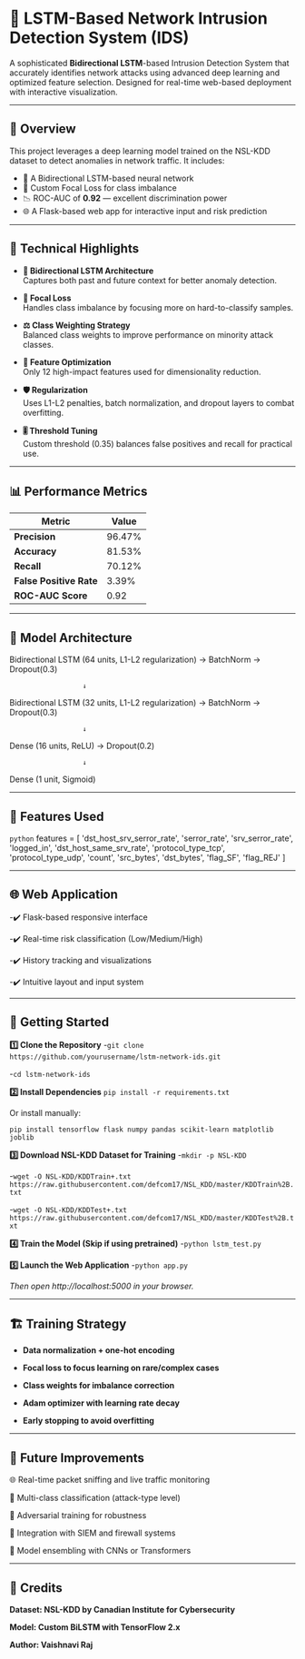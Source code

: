 # 🚨 LSTM-Based Network Intrusion Detection System (IDS)

A sophisticated **Bidirectional LSTM**-based Intrusion Detection System that accurately identifies network attacks using advanced deep learning and optimized feature selection. Designed for real-time web-based deployment with interactive visualization.

---

## 📌 Overview

This project leverages a deep learning model trained on the NSL-KDD dataset to detect anomalies in network traffic. It includes:
- 🧠 A Bidirectional LSTM-based neural network
- 🧪 Custom Focal Loss for class imbalance
- 📉 ROC-AUC of **0.92** — excellent discrimination power
- 🌐 A Flask-based web app for interactive input and risk prediction

---

## 🔧 Technical Highlights

- **🔁 Bidirectional LSTM Architecture**  
  Captures both past and future context for better anomaly detection.

- **🎯 Focal Loss**  
  Handles class imbalance by focusing more on hard-to-classify samples.

- **⚖️ Class Weighting Strategy**  
  Balanced class weights to improve performance on minority attack classes.

- **🧹 Feature Optimization**  
  Only 12 high-impact features used for dimensionality reduction.

- **🛡️ Regularization**  
  Uses L1-L2 penalties, batch normalization, and dropout layers to combat overfitting.

- **🎚️ Threshold Tuning**  
  Custom threshold (0.35) balances false positives and recall for practical use.

---

## 📊 Performance Metrics

| Metric                | Value     |
|-----------------------|-----------|
| **Precision**         | 96.47%    |
| **Accuracy**          | 81.53%    |
| **Recall**            | 70.12%    |
| **False Positive Rate** | 3.39%     |
| **ROC-AUC Score**     | 0.92      |

---

## 🧠 Model Architecture

Bidirectional LSTM (64 units, L1-L2 regularization) → BatchNorm → Dropout(0.3)

                      ↓
Bidirectional LSTM (32 units, L1-L2 regularization) → BatchNorm → Dropout(0.3)

                      ↓
Dense (16 units, ReLU) → Dropout(0.2)

                      ↓
Dense (1 unit, Sigmoid)

---

## 🧬 Features Used

```python```
features = [
    'dst_host_srv_serror_rate', 'serror_rate', 'srv_serror_rate', 'logged_in',
    'dst_host_same_srv_rate', 'protocol_type_tcp', 'protocol_type_udp',
    'count', 'src_bytes', 'dst_bytes', 'flag_SF', 'flag_REJ'
]

---

## 🌐 Web Application
-✔️ Flask-based responsive interface


-✔️ Real-time risk classification (Low/Medium/High)


-✔️ History tracking and visualizations



-✔️ Intuitive layout and input system



---

## 🚀 Getting Started




**1️⃣ Clone the Repository**
-```git clone https://github.com/yourusername/lstm-network-ids.git```



-```cd lstm-network-ids```



**2️⃣ Install Dependencies**
```pip install -r requirements.txt```

Or install manually:

```pip install tensorflow flask numpy pandas scikit-learn matplotlib joblib```




**3️⃣  Download NSL-KDD Dataset for Training**
-```mkdir -p NSL-KDD```



-```wget -O NSL-KDD/KDDTrain+.txt https://raw.githubusercontent.com/defcom17/NSL_KDD/master/KDDTrain%2B.txt```



-```wget -O NSL-KDD/KDDTest+.txt https://raw.githubusercontent.com/defcom17/NSL_KDD/master/KDDTest%2B.txt```




**4️⃣ Train the Model (Skip if using pretrained)**
-```python lstm_test.py```




**5️⃣ Launch the Web Application**
-```python app.py```

*Then open http://localhost:5000 in your browser.*

---

## 🏗️ Training Strategy
- **Data normalization + one-hot encoding**

- **Focal loss to focus learning on rare/complex cases**

- **Class weights for imbalance correction**

- **Adam optimizer with learning rate decay**

- **Early stopping to avoid overfitting**

---

## 🔮 Future Improvements

🌐 Real-time packet sniffing and live traffic monitoring

🧩 Multi-class classification (attack-type level)

🧪 Adversarial training for robustness

🔗 Integration with SIEM and firewall systems

🧠 Model ensembling with CNNs or Transformers

---

## 🙌 Credits
**Dataset: NSL-KDD by Canadian Institute for Cybersecurity**

**Model: Custom BiLSTM with TensorFlow 2.x**

**Author: Vaishnavi Raj**





